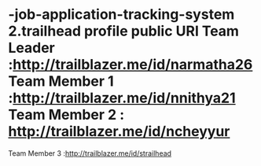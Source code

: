  # -job-application-tracking-system                                                                                      2.trailhead profile public URl                                                                                           Team Leader :http://trailblazer.me/id/narmatha26                                                                       Team Member 1 :http://trailblazer.me/id/nnithya21                                                                       Team Member 2 : http://trailblazer.me/id/ncheyyur
  Team Member 3 :http://trailblazer.me/id/strailhead
